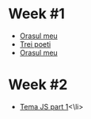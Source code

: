 
<h1>Week #1</h1>
<ul>
<li><a href="<a href="https://miualinionut.github.io/siit_06/cristina.cristache/s1/t01.3/index.html">Orasul meu</a>
<li><a href="https://miualinionut.github.io/siit_06/cristina.cristache/s1/t01.2/index.html">Trei poeti</a></li>
<li><a href="https://miualinionut.github.io/siit_06/cristina.cristache/s1/t01.3/index.html">Orasul meu</a></li>
</ul>
  
<h1>Week #2</h1>
<ul>
<li><a href="<a href="https://github.com/miualinionut/siit_06/blob/master/cristina.cristache/s3/file.js">Tema JS part 1</a><\li>
</ul>


